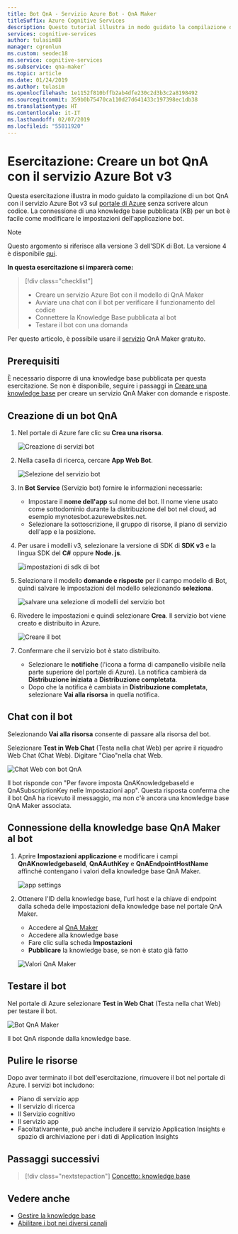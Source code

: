 ```yaml
---
title: Bot QnA - Servizio Azure Bot - QnA Maker
titleSuffix: Azure Cognitive Services
description: Questo tutorial illustra in modo guidato la compilazione di un bot QnA con il servizio Azure Bot v3 sul portale di Azure.
services: cognitive-services
author: tulasim88
manager: cgronlun
ms.custom: seodec18
ms.service: cognitive-services
ms.subservice: qna-maker`
ms.topic: article
ms.date: 01/24/2019
ms.author: tulasim
ms.openlocfilehash: 1e1152f810bffb2ab4dfe230c2d3b3c2a8198492
ms.sourcegitcommit: 359b0b75470ca110d27d641433c197398ec1db38
ms.translationtype: HT
ms.contentlocale: it-IT
ms.lasthandoff: 02/07/2019
ms.locfileid: "55811920"
---
```

# <a name="tutorial-create-a-qna-bot-with-azure-bot-service-v3"></a>Esercitazione: Creare un bot QnA con il servizio Azure Bot v3

Questa esercitazione illustra in modo guidato la compilazione di un bot QnA con il servizio Azure Bot v3 sul [portale di Azure](https://portal.azure.com) senza scrivere alcun codice. La connessione di una knowledge base pubblicata (KB) per un bot è facile come modificare le impostazioni dell'applicazione bot. 

> [!Note] 
> Questo argomento si riferisce alla versione 3 dell'SDK di Bot. La versione 4 è disponibile [qui](https://docs.microsoft.com/azure/bot-service/bot-builder-howto-qna?view=azure-bot-service-4.0&tabs=cs). 

**In questa esercitazione si imparerà come:**

<!-- green checkmark -->
> [!div class="checklist"]
> * Creare un servizio Azure Bot con il modello di QnA Maker
> * Avviare una chat con il bot per verificare il funzionamento del codice 
> * Connettere la Knowledge Base pubblicata al bot
> * Testare il bot con una domanda

Per questo articolo, è possibile usare il [servizio](../how-to/set-up-qnamaker-service-azure.md) QnA Maker gratuito.

## <a name="prerequisites"></a>Prerequisiti

È necessario disporre di una knowledge base pubblicata per questa esercitazione. Se non è disponibile, seguire i passaggi in [Creare una knowledge base](../How-To/create-knowledge-base.md) per creare un servizio QnA Maker con domande e risposte.

## <a name="create-a-qna-bot"></a>Creazione di un bot QnA

1. Nel portale di Azure fare clic su **Crea una risorsa**.

    ![Creazione di servizi bot](../media/qnamaker-tutorials-create-bot/bot-service-creation.png)

2. Nella casella di ricerca, cercare **App Web Bot**.

    ![Selezione del servizio bot](../media/qnamaker-tutorials-create-bot/bot-service-selection.png)

3. In **Bot Service** (Servizio bot) fornire le informazioni necessarie:

    - Impostare il **nome dell'app** sul nome del bot. Il nome viene usato come sottodominio durante la distribuzione del bot nel cloud, ad esempio mynotesbot.azurewebsites.net.
    - Selezionare la sottoscrizione, il gruppo di risorse, il piano di servizio dell'app e la posizione.

4. Per usare i modelli v3, selezionare la versione di SDK di **SDK v3** e la lingua SDK del **C#** oppure **Node. js**.

    ![impostazioni di sdk di bot](../media/qnamaker-tutorials-create-bot/bot-v3.png)

5. Selezionare il modello **domande e risposte** per il campo modello di Bot, quindi salvare le impostazioni del modello selezionando **seleziona**.

    ![salvare una selezione di modelli del servizio bot](../media/qnamaker-tutorials-create-bot/bot-v3-template.png)

6. Rivedere le impostazioni e quindi selezionare **Crea**. Il servizio bot viene creato e distribuito in Azure.

    ![Creare il bot](../media/qnamaker-tutorials-create-bot/bot-blade-settings-v3.png)

7. Confermare che il servizio bot è stato distribuito.

    - Selezionare le **notifiche** (l'icona a forma di campanello visibile nella parte superiore del portale di Azure). La notifica cambierà da **Distribuzione iniziata** a **Distribuzione completata**.
    - Dopo che la notifica è cambiata in **Distribuzione completata**, selezionare **Vai alla risorsa** in quella notifica.

## <a name="chat-with-the-bot"></a>Chat con il bot

Selezionando **Vai alla risorsa** consente di passare alla risorsa del bot.

Selezionare **Test in Web Chat** (Testa nella chat Web) per aprire il riquadro Web Chat (Chat Web). Digitare "Ciao"nella chat Web.

![Chat Web con bot QnA](../media/qnamaker-tutorials-create-bot/qna-bot-web-chat.PNG)

Il bot risponde con "Per favore imposta QnAKnowledgebaseId e QnASubscriptionKey nelle Impostazioni app". Questa risposta conferma che il bot QnA ha ricevuto il messaggio, ma non c'è ancora una knowledge base QnA Maker associata. 

## <a name="connect-your-qna-maker-knowledge-base-to-the-bot"></a>Connessione della knowledge base QnA Maker al bot

1. Aprire **Impostazioni applicazione** e modificare i campi **QnAKnowledgebaseId**, **QnAAuthKey** e **QnAEndpointHostName** affinché contengano i valori della knowledge base QnA Maker.

    ![app settings](../media/qnamaker-tutorials-create-bot/application-settings.PNG)

1. Ottenere l'ID della knowledge base, l'url host e la chiave di endpoint dalla scheda delle impostazioni della knowledge base nel portale QnA Maker.

    - Accedere al [QnA Maker](https://qnamaker.ai)
    - Accedere alla knowledge base
    - Fare clic sulla scheda **Impostazioni**
    - **Pubblicare** la knowledge base, se non è stato già fatto

    ![Valori QnA Maker](../media/qnamaker-tutorials-create-bot/qnamaker-settings-kbid-key.PNG)

## <a name="test-the-bot"></a>Testare il bot

Nel portale di Azure selezionare **Test in Web Chat** (Testa nella chat Web) per testare il bot. 

![Bot QnA Maker](../media/qnamaker-tutorials-create-bot/qna-bot-web-chat-response.PNG)

Il bot QnA risponde dalla knowledge base.

## <a name="clean-up-resources"></a>Pulire le risorse

Dopo aver terminato il bot dell'esercitazione, rimuovere il bot nel portale di Azure. I servizi bot includono:

* Piano di servizio app
* Il servizio di ricerca
* Il Servizio cognitivo
* Il servizio app
* Facoltativamente, può anche includere il servizio Application Insights e spazio di archiviazione per i dati di Application Insights

## <a name="next-steps"></a>Passaggi successivi

> [!div class="nextstepaction"]
> [Concetto: knowledge base](../concepts/knowledge-base.md)

## <a name="see-also"></a>Vedere anche 

- [Gestire la knowledge base](https://qnamaker.ai)
- [Abilitare i bot nei diversi canali](https://docs.microsoft.com/azure/bot-service/bot-service-manage-channels)
